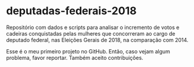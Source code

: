 # deputadas-federais-2018
Repositório com dados e scripts para analisar o incremento de votos e cadeiras conquistadas pelas mulheres que concorreram ao cargo de deputado federal, nas Eleições Gerais de 2018, na comparação com 2014.

Esse é o meu primeiro projeto no GitHub. Então, caso vejam algum problema, favor reportar. Também aceito contribuições.
